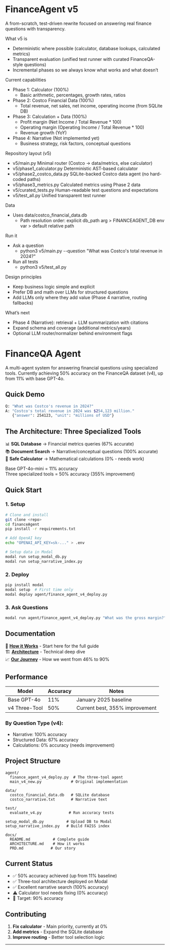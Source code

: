 # FinanceAgent v5

A from-scratch, test-driven rewrite focused on answering real finance questions with transparency.

What v5 is
- Deterministic where possible (calculator, database lookups, calculated metrics)
- Transparent evaluation (unified test runner with curated FinanceQA-style questions)
- Incremental phases so we always know what works and what doesn’t

Current capabilities
- Phase 1: Calculator (100%)
  - Basic arithmetic, percentages, growth rates, ratios
- Phase 2: Costco Financial Data (100%)
  - Total revenue, net sales, net income, operating income (from SQLite DB)
- Phase 3: Calculation + Data (100%)
  - Profit margin (Net Income / Total Revenue * 100)
  - Operating margin (Operating Income / Total Revenue * 100)
  - Revenue growth (YoY)
- Phase 4: Narrative (Not implemented yet)
  - Business strategy, risk factors, conceptual questions

Repository layout (v5)
- v5/main.py                Minimal router (Costco → data/metrics, else calculator)
- v5/phase1_calculator.py   Deterministic AST-based calculator
- v5/phase2_costco_data.py  SQLite-backed Costco data agent (no hard-coded paths)
- v5/phase3_metrics.py      Calculated metrics using Phase 2 data
- v5/curated_tests.py       Human-readable test questions and expectations
- v5/test_all.py            Unified transparent test runner

Data
- Uses data/costco_financial_data.db
  - Path resolution order: explicit db_path arg > FINANCEAGENT_DB env var > default relative path

Run it
- Ask a question
  - python3 v5/main.py --question "What was Costco's total revenue in 2024?"
- Run all tests
  - python3 v5/test_all.py

Design principles
- Keep business logic simple and explicit
- Prefer DB and math over LLMs for structured questions
- Add LLMs only where they add value (Phase 4 narrative, routing fallbacks)

What’s next
- Phase 4 (Narrative): retrieval + LLM summarization with citations
- Expand schema and coverage (additional metrics/years)
- Optional LLM router/normalizer behind environment flags

# FinanceQA Agent

A multi-agent system for answering financial questions using specialized tools. Currently achieving 50% accuracy on the FinanceQA dataset (v4), up from 11% with base GPT-4o.

## Quick Demo

```bash
Q: "What was Costco's revenue in 2024?"
A: "Costco's total revenue in 2024 was $254,123 million."
   {"answer": 254123, "unit": "millions of USD"}
```

## The Architecture: Three Specialized Tools

📊 **SQL Database** → Financial metrics queries (67% accurate)  
📚 **Document Search** → Narrative/conceptual questions (100% accurate)  
🧮 **Safe Calculator** → Mathematical calculations (0% - needs work)

Base GPT-4o-mini = 11% accuracy  
Three specialized tools = 50% accuracy (355% improvement)

## Quick Start

### 1. Setup
```bash
# Clone and install
git clone <repo>
cd financeAgent
pip install -r requirements.txt

# Add OpenAI key
echo "OPENAI_API_KEY=sk-..." > .env

# Setup data in Modal
modal run setup_modal_db.py
modal run setup_narrative_index.py
```

### 2. Deploy
```bash
pip install modal
modal setup  # First time only
modal deploy agent/finance_agent_v4_deploy.py
```

### 3. Ask Questions
```bash
modal run agent/finance_agent_v4_deploy.py "What was the gross margin?"
```

## Documentation

📖 **[How it Works](docs/README.md)** - Start here for the full guide  
🏗️ **[Architecture](docs/ARCHITECTURE.md)** - Technical deep dive  
📈 **[Our Journey](docs/PRD.md)** - How we went from 46% to 90%

## Performance

| Model | Accuracy | Notes |
|-------|----------|-------|
| Base GPT-4o | 11% | January 2025 baseline |
| v4 Three-Tool | 50% | Current best, 355% improvement |

### By Question Type (v4):
- Narrative: 100% accuracy
- Structured Data: 67% accuracy  
- Calculations: 0% accuracy (needs improvement)

## Project Structure

```
agent/
  finance_agent_v4_deploy.py  # The three-tool agent
  main_v4_new.py             # Original implementation
  
data/
  costco_financial_data.db   # SQLite database
  costco_narrative.txt       # Narrative text
  
test/
  evaluate_v4.py            # Run accuracy tests
  
setup_modal_db.py          # Upload DB to Modal
setup_narrative_index.py   # Build FAISS index
  
docs/
  README.md          # Complete guide
  ARCHITECTURE.md    # How it works
  PRD.md            # Our story
```

## Current Status 

- ✅ 50% accuracy achieved (up from 11% baseline)
- ✅ Three-tool architecture deployed on Modal
- ✅ Excellent narrative search (100% accuracy)
- ⚠️ Calculator tool needs fixing (0% accuracy)
- 🚧 Target: 90% accuracy

## Contributing

1. **Fix calculator** - Main priority, currently at 0%
2. **Add metrics** - Expand the SQLite database
3. **Improve routing** - Better tool selection logic

---

